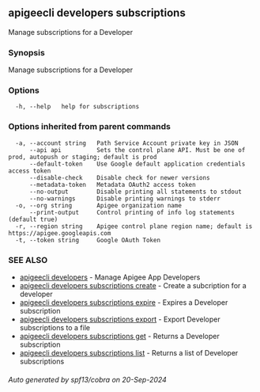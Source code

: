 ## apigeecli developers subscriptions

Manage subscriptions for a Developer

### Synopsis

Manage subscriptions for a Developer

### Options

```
  -h, --help   help for subscriptions
```

### Options inherited from parent commands

```
  -a, --account string   Path Service Account private key in JSON
      --api api          Sets the control plane API. Must be one of prod, autopush or staging; default is prod
      --default-token    Use Google default application credentials access token
      --disable-check    Disable check for newer versions
      --metadata-token   Metadata OAuth2 access token
      --no-output        Disable printing all statements to stdout
      --no-warnings      Disable printing warnings to stderr
  -o, --org string       Apigee organization name
      --print-output     Control printing of info log statements (default true)
  -r, --region string    Apigee control plane region name; default is https://apigee.googleapis.com
  -t, --token string     Google OAuth Token
```

### SEE ALSO

* [apigeecli developers](apigeecli_developers.md)	 - Manage Apigee App Developers
* [apigeecli developers subscriptions create](apigeecli_developers_subscriptions_create.md)	 - Create a subcription for a developer
* [apigeecli developers subscriptions expire](apigeecli_developers_subscriptions_expire.md)	 - Expires a Developer subscription
* [apigeecli developers subscriptions export](apigeecli_developers_subscriptions_export.md)	 - Export Developer subscriptions to a file
* [apigeecli developers subscriptions get](apigeecli_developers_subscriptions_get.md)	 - Returns a Developer subscription
* [apigeecli developers subscriptions list](apigeecli_developers_subscriptions_list.md)	 - Returns a list of Developer subscriptions

###### Auto generated by spf13/cobra on 20-Sep-2024
